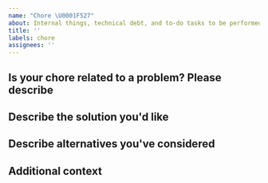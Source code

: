```yaml
---
name: "Chore \U0001F527"
about: Internal things, technical debt, and to-do tasks to be performed.
title: ''
labels: chore
assignees: ''
---
```


<!-- Separate suggestions for updates to configuration or build processes and libraries / Internal things, technical debt, and to-do tasks to be performed should be reported in separate issues.-->

## Is your chore related to a problem? Please describe

<!-- A clear and concise description of what the problem is.-->

## Describe the solution you'd like

<!-- A clear and concise description of what you want to happen. -->

## Describe alternatives you've considered

<!--A clear and concise description of any alternative solutions or features you've considered. -->

## Additional context

<!-- Add any other context or screenshots about the task here. -->

